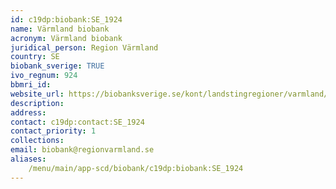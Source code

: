 ```yaml
---
id: c19dp:biobank:SE_1924
name: Värmland biobank
acronym: Värmland biobank
juridical_person: Region Värmland
country: SE
biobank_sverige: TRUE
ivo_regnum: 924
bbmri_id:
website_url: https://biobanksverige.se/kont/landstingregioner/varmland/
description:
address:
contact: c19dp:contact:SE_1924
contact_priority: 1
collections:
email: biobank@regionvarmland.se
aliases:
    /menu/main/app-scd/biobank/c19dp:biobank:SE_1924
---
```

